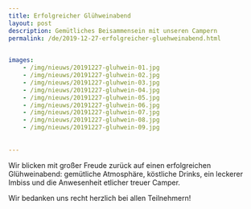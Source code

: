 ```yaml
---
title: Erfolgreicher Glühweinabend
layout: post
description: Gemütliches Beisammensein mit unseren Campern
permalink: /de/2019-12-27-erfolgreicher-gluehweinabend.html

    
images: 
    - /img/nieuws/20191227-gluhwein-01.jpg
    - /img/nieuws/20191227-gluhwein-02.jpg
    - /img/nieuws/20191227-gluhwein-03.jpg
    - /img/nieuws/20191227-gluhwein-04.jpg
    - /img/nieuws/20191227-gluhwein-05.jpg
    - /img/nieuws/20191227-gluhwein-06.jpg
    - /img/nieuws/20191227-gluhwein-07.jpg
    - /img/nieuws/20191227-gluhwein-08.jpg
    - /img/nieuws/20191227-gluhwein-09.jpg
    
    
---
```


Wir blicken mit großer Freude zurück auf einen erfolgreichen Glühweinabend: gemütliche Atmosphäre, köstliche Drinks, ein leckerer Imbiss und die Anwesenheit etlicher treuer Camper.

Wir bedanken uns recht herzlich bei allen Teilnehmern! 



